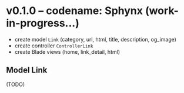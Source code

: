 # v0.1.0 – codename: Sphynx (work-in-progress...)

- create model `Link` (category, url, html, title, description, og_image)
- create controller `ControllerLink`
- create Blade views (home, link_detail, html) 

## Model Link

(TODO)
